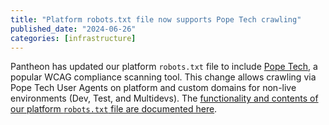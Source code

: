 ```yaml
---
title: "Platform robots.txt file now supports Pope Tech crawling"
published_date: "2024-06-26"
categories: [infrastructure]
---
```


Pantheon has updated our platform `robots.txt` file to include [Pope Tech](https://pope.tech/), a popular WCAG compliance scanning tool. This change allows crawling via Pope Tech User Agents on platform and custom domains for non-live environments (Dev, Test, and Multidevs). The [functionality and contents of our platform `robots.txt` file are documented here](/bots-and-indexing/#indexing-your-pantheon-site).
